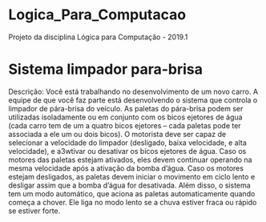 # Logica_Para_Computacao
 Projeto da disciplina Lógica para Computação - 2019.1
 
# Sistema limpador para-brisa

 Descrição: Você está trabalhando no desenvolvimento de um novo carro. A equipe de que você faz parte está desenvolvendo o sistema que controla o limpador de pára-brisa do veículo. As paletas do pára-brisa podem ser utilizadas isoladamente ou em conjunto com os bicos ejetores de água (cada carro tem de um a quatro bicos ejetores – cada paletas pode ter associada a ele um ou dois bicos). O motorista deve ser capaz de selecionar a velocidade do limpador (desligado, baixa velocidade, e alta velocidade), e a3wtivar ou desativar os bicos ejetores de água. Caso os motores das paletas estejam ativados, eles devem continuar operando na mesma velocidade após a ativação da bomba d’água. Caso os motores estejam desligados, as paletas devem iniciar o movimento em ciclo lento e desligar assim que a bomba d’água for desativada. Além disso, o sistema tem um modo automático, que aciona as paletas automaticamente quando começa a chover. Ele liga no modo lento se a chuva estiver fraca ou rápido se estiver forte.
